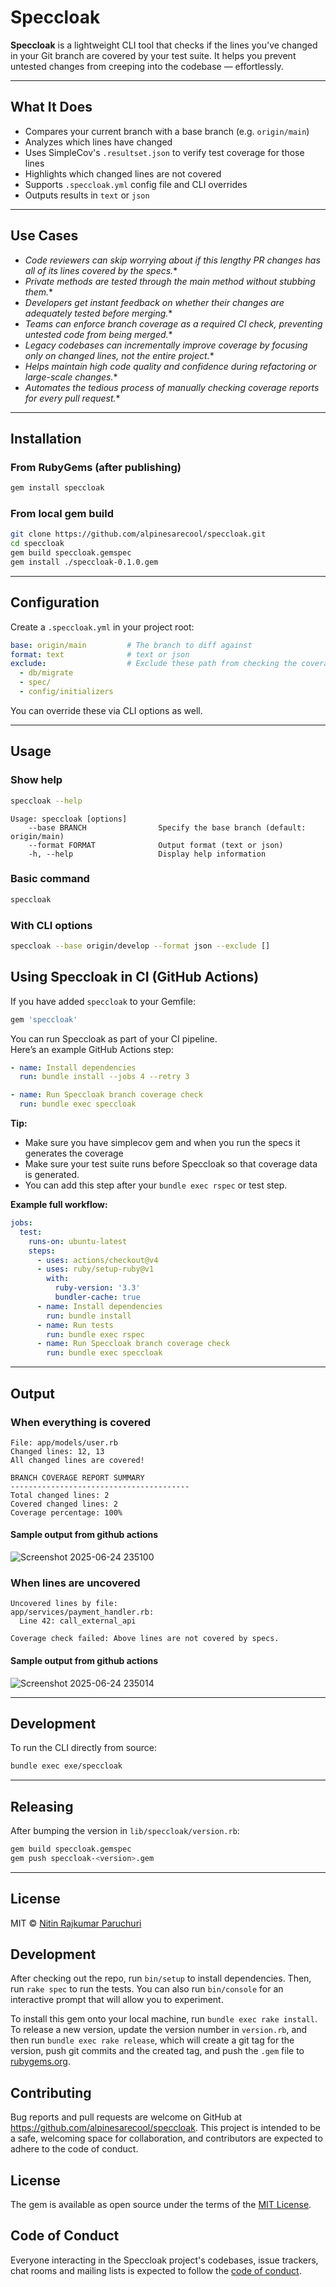# Speccloak

**Speccloak** is a lightweight CLI tool that checks if the lines you've changed in your Git branch are covered by your test suite. It helps you prevent untested changes from creeping into the codebase — effortlessly.

---

## What It Does

* Compares your current branch with a base branch (e.g. `origin/main`)
* Analyzes which lines have changed
* Uses SimpleCov's `.resultset.json` to verify test coverage for those lines
* Highlights which changed lines are not covered
* Supports `.speccloak.yml` config file and CLI overrides
* Outputs results in `text` or `json`

---
## Use Cases

- *Code reviewers can skip worrying about if this lengthy PR changes has all of its lines covered by the specs.**
- *Private methods are tested through the main method without stubbing them.**
- *Developers get instant feedback on whether their changes are adequately tested before merging.**
- *Teams can enforce branch coverage as a required CI check, preventing untested code from being merged.**
- *Legacy codebases can incrementally improve coverage by focusing only on changed lines, not the entire project.**
- *Helps maintain high code quality and confidence during refactoring or large-scale changes.**
- *Automates the tedious process of manually checking coverage reports for every pull request.**
---

##  Installation

### From RubyGems (after publishing)

```bash
gem install speccloak
```

### From local gem build

```bash
git clone https://github.com/alpinesarecool/speccloak.git
cd speccloak
gem build speccloak.gemspec
gem install ./speccloak-0.1.0.gem
```

---

## Configuration

Create a `.speccloak.yml` in your project root:

```yaml
base: origin/main         # The branch to diff against
format: text              # text or json
exclude:                  # Exclude these path from checking the coverage
  - db/migrate
  - spec/
  - config/initializers
```

You can override these via CLI options as well.

---

##  Usage

### Show help

```bash
speccloak --help
```

```
Usage: speccloak [options]
    --base BRANCH                Specify the base branch (default: origin/main)
    --format FORMAT              Output format (text or json)
    -h, --help                   Display help information
```
### Basic command

```bash
speccloak
```

### With CLI options

```bash
speccloak --base origin/develop --format json --exclude []
```
## Using Speccloak in CI (GitHub Actions)

If you have added `speccloak` to your Gemfile:

```ruby
gem 'speccloak'
```

You can run Speccloak as part of your CI pipeline.  
Here’s an example GitHub Actions step:

```yaml
- name: Install dependencies
  run: bundle install --jobs 4 --retry 3

- name: Run Speccloak branch coverage check
  run: bundle exec speccloak
```

**Tip:**  
- Make sure you have simplecov gem and when you run the specs it generates the coverage
- Make sure your test suite runs before Speccloak so that coverage data is generated.
- You can add this step after your `bundle exec rspec` or test step.

**Example full workflow:**

```yaml
jobs:
  test:
    runs-on: ubuntu-latest
    steps:
      - uses: actions/checkout@v4
      - uses: ruby/setup-ruby@v1
        with:
          ruby-version: '3.3'
          bundler-cache: true
      - name: Install dependencies
        run: bundle install
      - name: Run tests
        run: bundle exec rspec
      - name: Run Speccloak branch coverage check
        run: bundle exec speccloak
```
---

## Output

### When everything is covered

```
File: app/models/user.rb
Changed lines: 12, 13
All changed lines are covered!

BRANCH COVERAGE REPORT SUMMARY
----------------------------------------
Total changed lines: 2
Covered changed lines: 2
Coverage percentage: 100%
```
#### Sample output from github actions
![Screenshot 2025-06-24 235100](https://github.com/user-attachments/assets/f9a4bc5f-edbf-4668-899d-9538a92e3f70)

### When lines are uncovered

```
Uncovered lines by file:
app/services/payment_handler.rb:
  Line 42: call_external_api

Coverage check failed: Above lines are not covered by specs.
```
#### Sample output from github actions
![Screenshot 2025-06-24 235014](https://github.com/user-attachments/assets/0c1b1280-71db-4e11-ac84-049b95b78922)

---

## Development

To run the CLI directly from source:

```bash
bundle exec exe/speccloak
```

---

##  Releasing

After bumping the version in `lib/speccloak/version.rb`:

```bash
gem build speccloak.gemspec
gem push speccloak-<version>.gem
```

---

##  License

MIT © [Nitin Rajkumar Paruchuri](https://github.com/alpinesarecool)


## Development

After checking out the repo, run `bin/setup` to install dependencies. Then, run `rake spec` to run the tests. You can also run `bin/console` for an interactive prompt that will allow you to experiment.

To install this gem onto your local machine, run `bundle exec rake install`. To release a new version, update the version number in `version.rb`, and then run `bundle exec rake release`, which will create a git tag for the version, push git commits and the created tag, and push the `.gem` file to [rubygems.org](https://rubygems.org).

##  Contributing

Bug reports and pull requests are welcome on GitHub at https://github.com/alpinesarecool/speccloak. This project is intended to be a safe, welcoming space for collaboration, and contributors are expected to adhere to the code of conduct.

##  License

The gem is available as open source under the terms of the [MIT License](https://opensource.org/licenses/MIT).

## Code of Conduct

Everyone interacting in the Speccloak project's codebases, issue trackers, chat rooms and mailing lists is expected to follow the [code of conduct](https://github.com/alpinesarecool/speccloak/blob/master/CODE_OF_CONDUCT.md).

